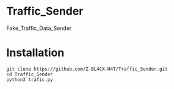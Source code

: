 # Traffic_Sender
Fake_Traffic_Data_Sender

# Installation
```
git clone https://github.com/Z-BL4CX-H4T/Traffic_Sender.git
cd Traffic_Sender
python3 trafic.py
```
